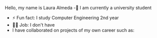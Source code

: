 Hello, my name is Laura Almeda 
-🌱 I am currently a university student
- ⚡ Fun fact: I study Computer Engineering 2nd year 
- 👨‍💻 Job: I don't have 
- I have collaborated on projects of my own career such as:

